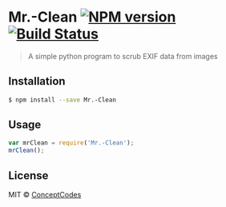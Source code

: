 # Mr.-Clean [![NPM version](https://badge.fury.io/js/Mr.-Clean.svg)](https://npmjs.org/package/Mr.-Clean) [![Build Status](https://travis-ci.org/ConceptCodes/Mr.-Clean.svg?branch=master)](https://travis-ci.org/ConceptCodes/Mr.-Clean)

> A simple python program to scrub EXIF data from images

## Installation

```sh
$ npm install --save Mr.-Clean
```

## Usage

```js
var mrClean = require('Mr.-Clean');
mrClean();
```

## License

MIT © [ConceptCodes](https://conceptcodes.dev)
